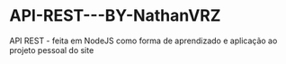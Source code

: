 # API-REST---BY-NathanVRZ
API REST - feita em NodeJS como forma de aprendizado e aplicação ao projeto pessoal do site
